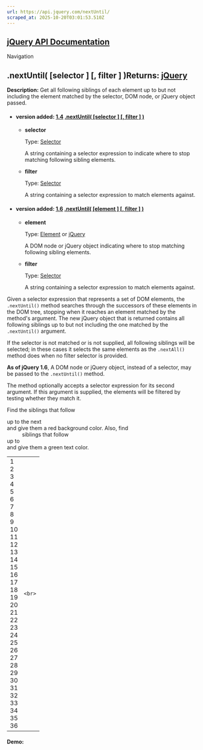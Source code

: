 ```yaml
---
url: https://api.jquery.com/nextUntil/
scraped_at: 2025-10-20T03:01:53.510Z
---
```


## [jQuery API Documentation](https://jquery.com/ "jQuery API Documentation")

Navigation

## .nextUntil( \[selector \] \[, filter \] )Returns: [jQuery](http://api.jquery.com/Types/\#jQuery)

**Description:** Get all following siblings of each element up to but not including the element matched by the selector, DOM node, or jQuery object passed.

- #### version added: [1.4](https://api.jquery.com/category/version/1.4/) [.nextUntil( \[selector \] \[, filter \] )](https://api.jquery.com/nextUntil/\#nextUntil-selector-filter)

  - **selector**

    Type: [Selector](http://api.jquery.com/Types/#Selector)

    A string containing a selector expression to indicate where to stop matching following sibling elements.

  - **filter**

    Type: [Selector](http://api.jquery.com/Types/#Selector)

    A string containing a selector expression to match elements against.
- #### version added: [1.6](https://api.jquery.com/category/version/1.6/) [.nextUntil( \[element \] \[, filter \] )](https://api.jquery.com/nextUntil/\#nextUntil-element-filter)

  - **element**

    Type: [Element](http://api.jquery.com/Types/#Element) or [jQuery](http://api.jquery.com/Types/#jQuery)

    A DOM node or jQuery object indicating where to stop matching following sibling elements.

  - **filter**

    Type: [Selector](http://api.jquery.com/Types/#Selector)

    A string containing a selector expression to match elements against.

Given a selector expression that represents a set of DOM elements, the `.nextUntil()` method searches through the successors of these elements in the DOM tree, stopping when it reaches an element matched by the method's argument. The new jQuery object that is returned contains all following siblings up to but not including the one matched by the `.nextUntil()` argument.

If the selector is not matched or is not supplied, all following siblings will be selected; in these cases it selects the same elements as the `.nextAll()` method does when no filter selector is provided.

**As of jQuery 1.6**, A DOM node or jQuery object, instead of a selector, may be passed to the `.nextUntil()` method.

The method optionally accepts a selector expression for its second argument. If this argument is supplied, the elements will be filtered by testing whether they match it.

Find the siblings that follow <dt id="term-2"> up to the next <dt> and give them a red background color. Also, find <dd> siblings that follow <dt id="term-1"> up to <dt id="term-3"> and give them a green text color.

|     |     |
| --- | --- |
| 1<br>2<br>3<br>4<br>5<br>6<br>7<br>8<br>9<br>10<br>11<br>12<br>13<br>14<br>15<br>16<br>17<br>18<br>19<br>20<br>21<br>22<br>23<br>24<br>25<br>26<br>27<br>28<br>29<br>30<br>31<br>32<br>33<br>34<br>35<br>36 | ```<br>``` |

#### Demo: